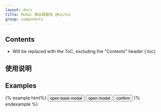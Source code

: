 ```yaml
---
layout: docs
title: Modal 弹出框服务 @Kuitos
group: components
---
```


## Contents

* Will be replaced with the ToC, excluding the "Contents" header
{:toc}

## 使用说明


## Examples

{% example html%}
<button type="button" ng-click="openBase()">open base modal</button>
<button type="button" ng-click="open()">open modal</button>
<button type="button" ng-click="confirm()">confirm</button>
{% endexample %}

</div>
